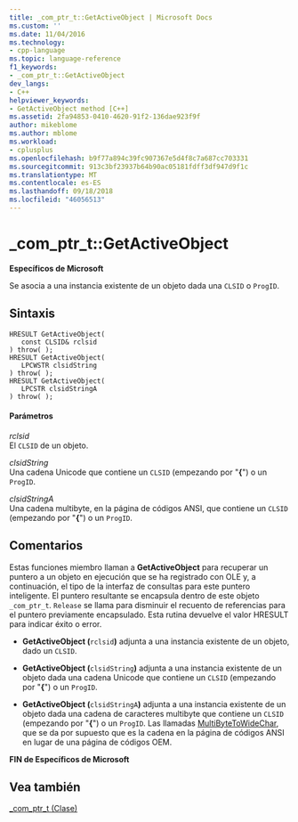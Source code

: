 ```yaml
---
title: _com_ptr_t::GetActiveObject | Microsoft Docs
ms.custom: ''
ms.date: 11/04/2016
ms.technology:
- cpp-language
ms.topic: language-reference
f1_keywords:
- _com_ptr_t::GetActiveObject
dev_langs:
- C++
helpviewer_keywords:
- GetActiveObject method [C++]
ms.assetid: 2fa94853-0410-4620-91f2-136dae923f9f
author: mikeblome
ms.author: mblome
ms.workload:
- cplusplus
ms.openlocfilehash: b9f77a894c39fc907367e5d4f8c7a687cc703331
ms.sourcegitcommit: 913c3bf23937b64b90ac05181fdff3df947d9f1c
ms.translationtype: MT
ms.contentlocale: es-ES
ms.lasthandoff: 09/18/2018
ms.locfileid: "46056513"
---
```

# <a name="comptrtgetactiveobject"></a>_com_ptr_t::GetActiveObject

**Específicos de Microsoft**

Se asocia a una instancia existente de un objeto dada una `CLSID` o `ProgID`.

## <a name="syntax"></a>Sintaxis

```
HRESULT GetActiveObject(
   const CLSID& rclsid
) throw( );
HRESULT GetActiveObject(
   LPCWSTR clsidString
) throw( );
HRESULT GetActiveObject(
   LPCSTR clsidStringA
) throw( );
```

#### <a name="parameters"></a>Parámetros

*rclsid*<br/>
El `CLSID` de un objeto.

*clsidString*<br/>
Una cadena Unicode que contiene un `CLSID` (empezando por "**{**") o un `ProgID`.

*clsidStringA*<br/>
Una cadena multibyte, en la página de códigos ANSI, que contiene un `CLSID` (empezando por "**{**") o un `ProgID`.

## <a name="remarks"></a>Comentarios

Estas funciones miembro llaman a **GetActiveObject** para recuperar un puntero a un objeto en ejecución que se ha registrado con OLE y, a continuación, el tipo de la interfaz de consultas para este puntero inteligente. El puntero resultante se encapsula dentro de este objeto `_com_ptr_t`. `Release` se llama para disminuir el recuento de referencias para el puntero previamente encapsulado. Esta rutina devuelve el valor HRESULT para indicar éxito o error.

- **GetActiveObject (**`rclsid`**)** adjunta a una instancia existente de un objeto, dado un `CLSID`.

- **GetActiveObject (**`clsidString`**)** adjunta a una instancia existente de un objeto dada una cadena Unicode que contiene un `CLSID` (empezando por "**{**") o un `ProgID`.

- **GetActiveObject (**`clsidStringA`**)** adjunta a una instancia existente de un objeto dada una cadena de caracteres multibyte que contiene un `CLSID` (empezando por "**{**") o un `ProgID`. Las llamadas [MultiByteToWideChar](/windows/desktop/api/stringapiset/nf-stringapiset-multibytetowidechar), que se da por supuesto que es la cadena en la página de códigos ANSI en lugar de una página de códigos OEM.

**FIN de Específicos de Microsoft**

## <a name="see-also"></a>Vea también

[_com_ptr_t (Clase)](../cpp/com-ptr-t-class.md)